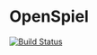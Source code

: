 # OpenSpiel

[![Build Status](https://travis-ci.com/JuliaReinforcementLearning/OpenSpiel.jl.svg?branch=master)](https://travis-ci.com/JuliaReinforcementLearning/OpenSpiel.jl)
